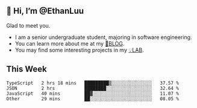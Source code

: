 ## 👋 Hi, I’m @EthanLuu

Glad to meet you.

- I am a senior undergraduate student, majoring in software engineering.
- You can learn more about me at my [📝BLOG](https://blog.ethanloo.cn).
- You may find some interesting projects in my [💡LAB](https://lab.ethanloo.cn).

## This Week
<!--START_SECTION:waka-->

```text
TypeScript   2 hrs 18 mins   █████████▒░░░░░░░░░░░░░░░   37.57 %
JSON         2 hrs           ████████░░░░░░░░░░░░░░░░░   32.64 %
JavaScript   40 mins         ██▓░░░░░░░░░░░░░░░░░░░░░░   11.07 %
Other        29 mins         ██░░░░░░░░░░░░░░░░░░░░░░░   08.05 %
```

<!--END_SECTION:waka-->
